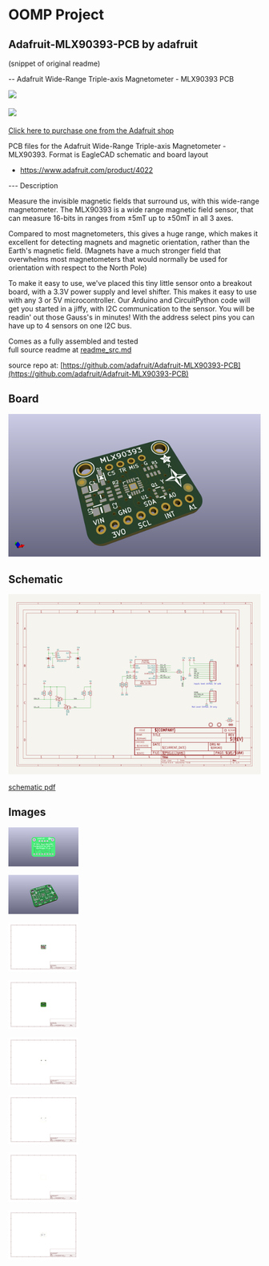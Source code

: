 # OOMP Project  
## Adafruit-MLX90393-PCB  by adafruit  
  
(snippet of original readme)  
  
-- Adafruit Wide-Range Triple-axis Magnetometer - MLX90393 PCB  
  
<a href="http://www.adafruit.com/products/4022"><img src="assets/4022-QT.jpg?raw=true" width="500px"><br/>  
<a href="http://www.adafruit.com/products/4022"><img src="assets/4022.jpg?raw=true" width="500px"><br/>  
Click here to purchase one from the Adafruit shop</a>  
  
PCB files for the Adafruit Wide-Range Triple-axis Magnetometer - MLX90393. Format is EagleCAD schematic and board layout  
* https://www.adafruit.com/product/4022  
  
--- Description  
  
Measure the invisible magnetic fields that surround us, with this wide-range magnetometer. The MLX90393 is a wide range magnetic field sensor, that can measure 16-bits in ranges from ±5mT up to ±50mT in all 3 axes.  
  
Compared to most magnetometers, this gives a huge range, which makes it excellent for detecting magnets and magnetic orientation, rather than the Earth's magnetic field. (Magnets have a much stronger field that overwhelms most magnetometers that would normally be used for orientation with respect to the North Pole)  
  
To make it easy to use, we've placed this tiny little sensor onto a breakout board, with a 3.3V power supply and level shifter. This makes it easy to use with any 3 or 5V microcontroller. Our Arduino and CircuitPython code will get you started in a jiffy, with I2C communication to the sensor. You will be readin' out those Gauss's in minutes! With the address select pins you can have up to 4 sensors on one I2C bus.  
  
Comes as a fully assembled and tested   
  full source readme at [readme_src.md](readme_src.md)  
  
source repo at: [https://github.com/adafruit/Adafruit-MLX90393-PCB](https://github.com/adafruit/Adafruit-MLX90393-PCB)  
## Board  
  
[![working_3d.png](working_3d_600.png)](working_3d.png)  
## Schematic  
  
[![working_schematic.png](working_schematic_600.png)](working_schematic.png)  
  
[schematic pdf](working_schematic.pdf)  
## Images  
  
[![working_3D_bottom.png](working_3D_bottom_140.png)](working_3D_bottom.png)  
  
[![working_3D_top.png](working_3D_top_140.png)](working_3D_top.png)  
  
[![working_assembly_page_01.png](working_assembly_page_01_140.png)](working_assembly_page_01.png)  
  
[![working_assembly_page_02.png](working_assembly_page_02_140.png)](working_assembly_page_02.png)  
  
[![working_assembly_page_03.png](working_assembly_page_03_140.png)](working_assembly_page_03.png)  
  
[![working_assembly_page_04.png](working_assembly_page_04_140.png)](working_assembly_page_04.png)  
  
[![working_assembly_page_05.png](working_assembly_page_05_140.png)](working_assembly_page_05.png)  
  
[![working_assembly_page_06.png](working_assembly_page_06_140.png)](working_assembly_page_06.png)  
